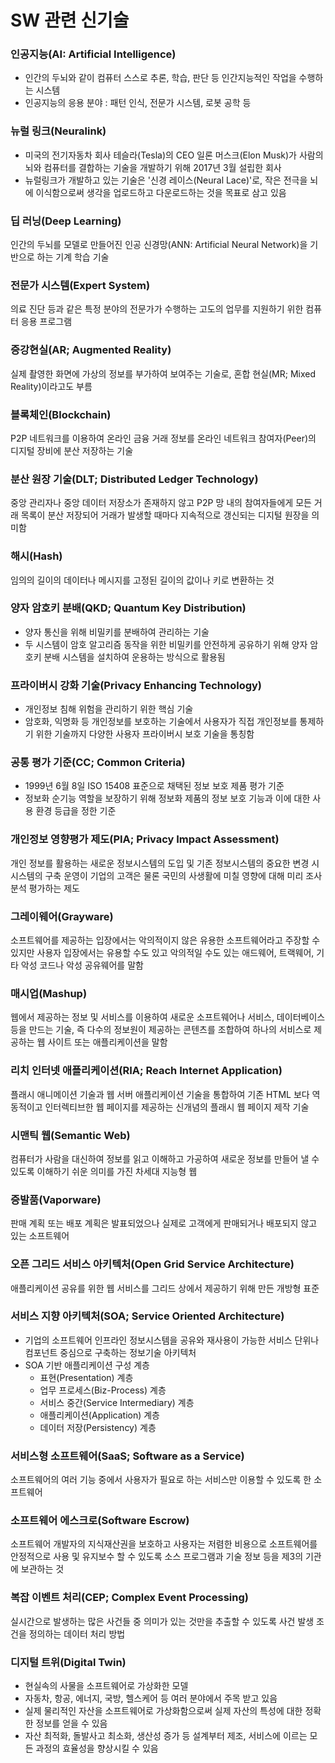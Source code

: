 # SW 관련 신기술
### 인공지능(AI: Artificial Intelligence)
* 인간의 두뇌와 같이 컴퓨터 스스로 추론, 학습, 판단 등 인간지능적인 작업을 수행하는 시스템
* 인공지능의 응용 분야 : 패턴 인식, 전문가 시스템, 로봇 공학 등

### 뉴럴 링크(Neuralink)
* 미국의 전기자동차 회사 테슬라(Tesla)의 CEO 일론 머스크(Elon Musk)가 사람의 뇌와 컴퓨터를 결합하는 기술을 개발하기 위해 2017년 3월 설립한 회사
* 뉴럴링크가 개발하고 있는 기술은 '신경 레이스(Neural Lace)'로, 작은 전극을 뇌에 이식함으로써 생각을 업로드하고 다운로드하는 것을 목표로 삼고 있음

### 딥 러닝(Deep Learning)
인간의 두뇌를 모델로 만들어진 인공 신경망(ANN: Artificial Neural Network)을 기반으로 하는 기계 학습 기술

### 전문가 시스템(Expert System)
의료 진단 등과 같은 특정 분야의 전문가가 수행하는 고도의 업무를 지원하기 위한 컴퓨터 응용 프로그램

### 증강현실(AR; Augmented Reality)
실제 촬영한 화면에 가상의 정보를 부가하여 보여주는 기술로, 혼합 현실(MR; Mixed Reality)이라고도 부름

### 블록체인(Blockchain)
P2P 네트워크를 이용하여 온라인 금융 거래 정보를 온라인 네트워크 참여자(Peer)의 디지털 장비에 분산 저장하는 기술

### 분산 원장 기술(DLT; Distributed Ledger Technology)
중앙 관리자나 중앙 데이터 저장소가 존재하지 않고 P2P 망 내의 참여자들에게 모든 거래 목록이 분산 저장되어 거래가 발생할 때마다 지속적으로 갱신되는 디지털 원장을 의미함

### 해시(Hash)
임의의 길이의 데이터나 메시지를 고정된 길이의 값이나 키로 변환하는 것

### 양자 암호키 분배(QKD; Quantum Key Distribution)
* 양자 통신을 위해 비밀키를 분배하여 관리하는 기술
* 두 시스템이 암호 알고리즘 동작을 위한 비밀키를 안전하게 공유하기 위해 양자 암호키 분배 시스템을 설치하여 운용하는 방식으로 활용됨

### 프라이버시 강화 기술(Privacy Enhancing Technology)
* 개인정보 침해 위험을 관리하기 위한 핵심 기술
* 암호화, 익명화 등 개인정보를 보호하는 기술에서 사용자가 직접 개인정보를 통제하기 위한 기술까지 다양한 사용자 프라이버시 보호 기술을 통칭함

### 공통 평가 기준(CC; Common Criteria)
* 1999년 6월 8일 ISO 15408 표준으로 채택된 정보 보호 제품 평가 기준
* 정보화 순기능 역할을 보장하기 위해 정보화 제품의 정보 보호 기능과 이에 대한 사용 환경 등급을 정한 기준

### 개인정보 영향평가 제도(PIA; Privacy Impact Assessment)
개인 정보를 활용하는 새로운 정보시스템의 도입 및 기존 정보시스템의 중요한 변경 시 시스템의 구축 운영이 기업의 고객은 물론 국민의 사생활에 미칠 영향에 대해 미리 조사 분석 평가하는 제도

### 그레이웨어(Grayware)
소프트웨어를 제공하는 입장에서는 악의적이지 않은 유용한 소프트웨어라고 주장할 수 있지만 사용자 입장에서는 유용할 수도 있고 악의적일 수도 있는 애드웨어, 트랙웨어, 기타 악성 코드나 악성 공유웨어를 말함

### 매시업(Mashup)
웹에서 제공하는 정보 및 서비스를 이용하여 새로운 소프트웨어나 서비스, 데이터베이스 등을 만드는 기술, 즉 다수의 정보원이 제공하는 콘텐츠를 조합하여 하나의 서비스로 제공하는 웹 사이트 또는 애플리케이션을 말함

### 리치 인터넷 애플리케이션(RIA; Reach Internet Application)
플래시 애니메이션 기술과 웹 서버 애플리케이션 기술을 통합하여 기존 HTML 보다 역동적이고 인터렉티브한 웹 페이지를 제공하는 신개념의 플래시 웹 페이지 제작 기술

### 시맨틱 웹(Semantic Web)
컴퓨터가 사람을 대신하여 정보를 읽고 이해하고 가공하여 새로운 정보를 만들어 낼 수 있도록 이해하기 쉬운 의미를 가진 차세대 지능형 웹

### 증발품(Vaporware)
판매 계획 또는 배포 계획은 발표되었으나 실제로 고객에게 판매되거나 배포되지 않고 있는 소프트웨어

### 오픈 그리드 서비스 아키텍처(Open Grid Service Architecture)
애플리케이션 공유를 위한 웹 서비스를 그리드 상에서 제공하기 위해 만든 개방형 표준

### 서비스 지향 아키텍처(SOA; Service Oriented Architecture)
* 기업의 소프트웨어 인프라인 정보시스템을 공유와 재사용이 가능한 서비스 단위나 컴포넌트 중심으로 구축하는 정보기술 아키텍처
* SOA 기반 애플리케이션 구성 계층
    * 표현(Presentation) 계층
    * 업무 프로세스(Biz-Process) 계층
    * 서비스 중간(Service Intermediary) 계층
    * 애플리케이션(Application) 계층
    * 데이터 저장(Persistency) 계층

### 서비스형 소프트웨어(SaaS; Software as a Service)
소프트웨어의 여러 기능 중에서 사용자가 필요로 하는 서비스만 이용할 수 있도록 한 소프트웨어

### 소프트웨어 에스크로(Software Escrow)
소프트웨어 개발자의 지식재산권을 보호하고 사용자는 저렴한 비용으로 소프트웨어를 안정적으로 사용 및 유지보수 할 수 있도록 소스 프로그램과 기술 정보 등을 제3의 기관에 보관하는 것

### 복잡 이벤트 처리(CEP; Complex Event Processing)
실시간으로 발생하는 많은 사건들 중 의미가 있는 것만을 추출할 수 있도록 사건 발생 조건을 정의하는 데이터 처리 방법

### 디지털 트위(Digital Twin)
* 현실속의 사물을 소프트웨어로 가상화한 모델
* 자동차, 항공, 에너지, 국방, 헬스케어 등 여러 분야에서 주목 받고 있음
* 실제 물리적인 자산을 소프트웨어로 가상화함으로써 실제 자산의 특성에 대한 정확한 정보를 얻을 수 있음
* 자산 최적화, 돌발사고 최소화, 생산성 증가 등 설계부터 제조, 서비스에 이르는 모든 과정의 효율성을 향상시킬 수 있음
